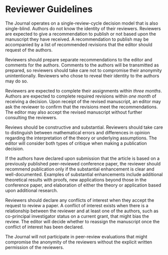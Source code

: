 # Reviewer Guidelines

The Journal operates on a single-review-cycle decision model that is also single-blind. Authors do not know the identity of their reviewers. Reviewers are expected to give a recommendation to publish or not based upon the manuscript they have received. A recommendation to publish may be accompanied by a list of recommended revisions that the editor should request of the authors.

Reviewers should prepare separate recommendations to the editor and comments for the authors. Comments to the authors will be transmitted as prepared, so reviewers should take care not to compromise their anonymity unintentionally. Reviewers who chose to reveal their identity to the authors may do so.

Reviewers are expected to complete their assignments within *three months*. Authors are expected to complete required revisions within *one month* of receiving a decision. Upon receipt of the revised manuscript, an editor may ask the reviewer to confirm that the revisions meet the recommendations. The editor may also accept the revised manuscript without further consulting the reviewers.

Reviews should be constructive and substantial. Reviewers should take care to distinguish between mathematical errors and differences in opinion regarding the interpretation of the theory or underlying assumptions. The editor will consider both types of critique when making a publication decision.

If the authors have declared upon submission that the article is based on a previously published peer-reviewed conference paper, the reviewer should recommend publication only if the substantial enhancement is clear and well-documented. Examples of substantial enhancements include additional theoretical results with proofs, new applications beyond those in the conference paper, and elaboration of either the theory or application based upon additional research.

Reviewers should declare any conflicts of interest when they accept the request to review a paper. A conflict of interest exists when there is a relationship between the reviewer and at least one of the authors, such as co-principal investigator status on a current grant, that might bias the review. The editor will decide whether to reassign the manuscript once the conflict of interest has been declared.

The Journal will not participate in peer-review evaluations that might compromise the anonymity of the reviewers without the explicit written permission of the reviewers.
